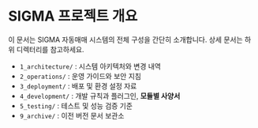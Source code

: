 # SIGMA 프로젝트 개요

이 문서는 SIGMA 자동매매 시스템의 전체 구성을 간단히 소개합니다. 상세 문서는 하위 디렉터리를 참고하세요.

- `1_architecture/` : 시스템 아키텍처와 변경 내역
- `2_operations/` : 운영 가이드와 보안 지침
- `3_deployment/` : 배포 및 환경 설정 자료
- `4_development/` : 개발 규칙과 플러그인, **모듈별 사양서**
- `5_testing/` : 테스트 및 성능 검증 기준
- `9_archive/` : 이전 버전 문서 보관소
